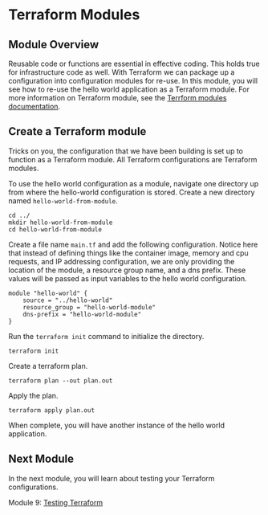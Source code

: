 # Terraform Modules

## Module Overview

Reusable code or functions are essential in effective coding. This holds true for infrastructure code as well. With Terraform we can package up a configuration into configuration modules for re-use. In this module, you will see how to re-use the hello world application as a Terraform module. For more information on Terraform module, see the [Terrform modules documentation](https://www.terraform.io/docs/configuration/modules.html).

## Create a Terraform module

Tricks on you, the configuration that we have been building is set up to function as a Terraform module. All Terraform configurations are Terraform modules.

To use the hello world configuration as a module, navigate one directory up from where the hello-world configuration is stored. Create a new directory named `hello-world-from-module`.

```
cd ../
mkdir hello-world-from-module
cd hello-world-from-module
```

Create a file name `main.tf` and add the following configuration. Notice here that instead of defining things like the container image, memory and cpu requests, and IP addressing configuration, we are only providing the location of the module, a resource group name, and a dns prefix. These values will be passed as input variables to the hello world configuration.

```
module "hello-world" {
    source = "../hello-world"
    resource_group = "hello-world-module"
    dns-prefix = "hello-world-module"
}
```

Run the `terraform init` command to initialize the directory.

```
terraform init
```

Create a terraform plan.

```
terraform plan --out plan.out
```

Apply the plan.

```
terraform apply plan.out
```

When complete, you will have another instance of the hello world application.

## Next Module

In the next module, you will learn about testing your Terraform configurations.

Module 9: [Testing Terraform](../09-testing-terraform)